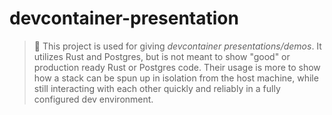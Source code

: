 # devcontainer-presentation

> 🚨 This project is used for giving _devcontainer presentations/demos_. It utilizes Rust and Postgres, but is not meant to show "good" or production ready Rust or Postgres code. Their usage is more to show how a stack can be spun up in isolation from the host machine, while still interacting with each other quickly and reliably in a fully configured dev environment.
